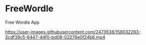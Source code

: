 # FreeWordle
Free Wordle App



https://user-images.githubusercontent.com/2473538/158032263-2cdf39c5-6447-4df0-bd08-02276e0f24b6.mp4

